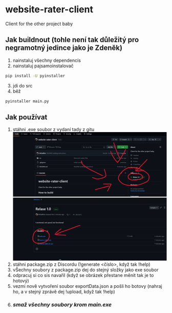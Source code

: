 # website-rater-client
Client for the other project baby

## Jak buildnout (tohle není tak důležitý pro negramotný jedince jako je Zdeněk)
1. nainstaluj všechny dependencís
2. nainstaluj pajsamoinstalovač
```bat
pip install -U pyinstaller
```
3. jdi do src
4. běž
```bat
pyinstaller main.py
```

## Jak používat
1. stáhni .exe soubor z vydaní tady z gitu 
![alt text](image.png)
![alt text](image-1.png)
2. stáhni package.zip z Discordu (!generate <číslo>, když tak !help)
3. vŠechny soubory z package.zip dej do stejný složky jako exe soubor
4. odpracuj si co sis navařil (když se obrázek přestane měnit tak je to hotový)
5. vezmi nově vytvoření soubor exportData.json a pošli ho botovy (nahraj ho, a v stejný zprávě dej !upload, když tak !help)
6. ### *smaž všechny soubory krom main.exe*
